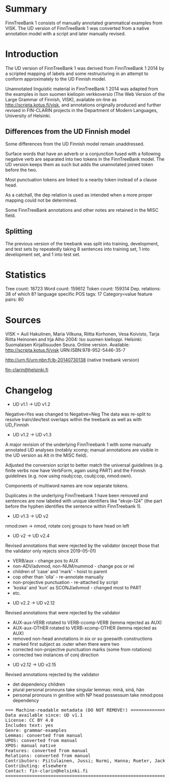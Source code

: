 # Summary

FinnTreeBank 1 consists of manually annotated grammatical examples
from VISK. The UD version of FinnTreeBank 1 was converted from a
native annotation model with a script and later manually revised.

# Introduction

The UD version of FinnTreeBank 1 was derived from FinnTreeBank 1 2014
by a scripted mapping of labels and some restructuring in an attempt
to conform approximately to the UD Finnish model.

Unannotated linguistic material in FinnTreeBank 1 2014 was adapted
from the examples in Ison suomen kieliopin verkkoversio (The Web
Version of the Large Grammar of Finnish, VISK), available on-line as
<http://scripta.kotus.fi/visk>, and annotations originally produced
and further revised in FIN-CLARIN projects in the Department of Modern
Languages, University of Helsinki.


## Differences from the UD Finnish model

Some differences from the UD Finnish model remain unaddressed.

Surface words that have an adverb or a conjunction fused with a
following negative verb are separated into two tokens in the
FinnTreeBank model. The UD version keeps them as such but adds the
unannotated joined token before the two.

Most punctuation tokens are linked to a nearby token instead of a
clause head.

As a catchall, the dep relation is used as intended when a more proper
mapping could not be determined.

Some FinnTreeBank annotations and other notes are retained in the MISC
field.


## Splitting

The previous version of the treebank was split into training,
development, and test sets by repeatedly taking 8 sentences into
training set, 1 into development set, and 1 into test set.


# Statistics

Tree count:  18723
Word count:  159612
Token count: 159314
Dep. relations: 38 of which 8? language specific
POS tags: 17
Category=value feature pairs: 80


# Sources

VISK = Auli Hakulinen, Maria Vilkuna, Riitta Korhonen, Vesa Koivisto,
Tarja Riitta Heinonen and Irja Alho 2004: Iso suomen
kielioppi. Helsinki: Suomalaisen Kirjallisuuden Seura. Online version.
Available: http://scripta.kotus.fi/visk URN:ISBN:978-952-5446-35-7

<http://urn.fi/urn:nbn:fi:lb-20140730138> (native treebank version)

fin-clarin@helsinki.fi

# Changelog

* UD v1.1 -> UD v1.2

Negative=Yes was changed to Negative=Neg
The data was re-split to resolve train/dev/test overlaps within the treebank as well as with UD_Finnish

* UD v1.2 -> UD v1.3

A major revision of the underlying FinnTreebank 1 with some manually
annotated UD analyses (notably xcomp; manual annotations are visible
in the UD version as Alt in the MISC field).

Adjusted the conversion script to better match the universal
guidelines (e.g. finite verbs now have VerbForm, again using PART) and
the Finnish guidelines (e.g. now using nsubj:cop, csubj:cop,
nmod:own).

Components of multiword names are now separate tokens.

Duplicates in the underlying FinnTreebank 1 have been removed and
sentences are now labeled with unique identifiers like "ekvje-124"
(the part before the hyphen identifies the sentence within
FinnTreebank 1).

* UD v1.3 -> UD v2

nmod:own -> nmod, rotate conj groups to have head on left

* UD v2 -> UD v2.4

Revised annotations that were rejected by the validator
(except those that the validator only rejects since 2019-05-01)
- VERB/aux - change pos to AUX
- non-ADV/advmod, non-NUM/nummod - change pos or rel
- children of 'case' and 'mark' - hoist to parent
- cop other than 'olla' - re-annotate manually
- non-projective punctuation - re-attached by script
- 'koska' and 'kun' as SCONJ/advmod - changed most to PART
- etc.

* UD v2.2 -> UD v2.12

Revised annotations that were rejected by the validator
- AUX-aux-VERB rotated to VERB-ccomp-VERB (lemma rejected as AUX)
- AUX-aux-OTHER rotated to VERB-xcomp-OTHER (lemma rejected as AUX)
- removed non-head annotations in six or so goeswith constructions
- marked first subject as :outer when there were two
- corrected non-projective punctuation marks (some from rotations)
- corrected two instances of conj direction

* UD v2.12 -> UD v2.15

Revised annotations rejected by the validator
- det dependency children 
- plural personal pronouns take singular lemmas: minä, sinä, hän
- personal pronouns in genitive with NP head possessum take nmod:poss dependency

<pre>
=== Machine-readable metadata (DO NOT REMOVE!) ================================
Data available since: UD v1.1
License: CC BY 4.0
Includes text: yes
Genre: grammar-examples
Lemmas: converted from manual
UPOS: converted from manual
XPOS: manual native
Features: converted from manual
Relations: converted from manual
Contributors: Piitulainen, Jussi; Nurmi, Hanna; Rueter, Jack
Contributing: elsewhere
Contact: fin-clarin@helsinki.fi
===============================================================================
</pre>
